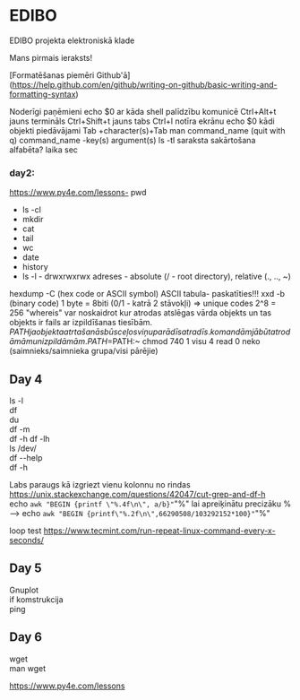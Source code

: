 # EDIBO
EDIBO projekta elektroniskā klade

Mans pirmais ieraksts!

[Formatēšanas piemēri Github'ā] (https://help.github.com/en/github/writing-on-github/basic-writing-and-formatting-syntax)

Noderīgi paņēmieni
echo $0 ar kāda shell palīdzību komunicē
Ctrl+Alt+t jauns termināls
Ctrl+Shift+t jauns tabs
Ctrl+l notīra ekrānu
echo $0 kādi objekti piedāvājami
Tab +character(s)+Tab
man command_name (quit with q)
command_name -key(s) argument(s)
ls -tl saraksta sakārtošana alfabēta? laika sec

### day2: 

https://www.py4e.com/lessons- pwd
- ls -cl
- mkdir 
- cat 
- tail 
- wc 
- date 
- history
- ls -l - drwxrwxrwx
 adreses - absolute (/ - root directory), relative (., .., ~)  
 
 
 hexdump -C (hex code or ASCII symbol) 
 ASCII tabula- paskatīties!!!
 xxd -b (binary code)
 1 byte = 8biti (0/1 - katrā 2 stāvokļi) => unique codes 2^8 = 256
 "whereis" var noskaidrot kur atrodas atslēgas vārda objekts un tas objekts ir fails ar izpildīšanas tiesībām.
 $PATH ja objekta atrtašanās būs ceļos viņu parādīs atradīs. komandām jābūt atrodāmām un izpildāmām.
 PATH=$PATH:~
 chmod 740 1 visu 4 read 0 neko (saimnieks/saimnieka grupa/visi pārējie)
 
 ## Day 4
 ls -l  
 df  
 du  
 df -m  
 df -h
 df -lh  
 ls /dev/  
 df --help  
 df -h  
 
Labs paraugs kā izgriezt vienu kolonnu no rindas https://unix.stackexchange.com/questions/42047/cut-grep-and-df-h  
echo `awk "BEGIN {printf \"%.4f\n\", a/b}"`"%" lai apreiķinātu precizāku % --> echo `awk "BEGIN {printf\"%.2f\n\",66290508/103292152*100}"`"%"

loop test https://www.tecmint.com/run-repeat-linux-command-every-x-seconds/

## Day 5  

Gnuplot  
if komstrukcija  
ping

## Day 6

wget  
man wget  

https://www.py4e.com/lessons

